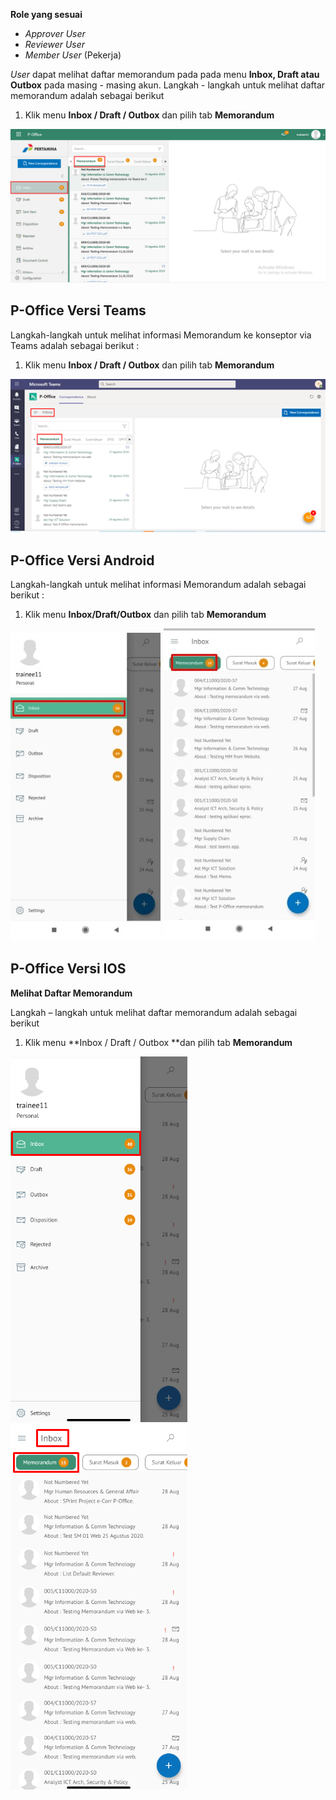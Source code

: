 **Role yang sesuai**

- *Approver User*
- *Reviewer User*
- *Member User* (Pekerja)

*User* dapat melihat daftar memorandum pada pada menu **Inbox, Draft atau Outbox** pada masing - masing akun. Langkah - langkah untuk melihat daftar memorandum adalah sebagai berikut

1. Klik menu **Inbox / Draft / Outbox** dan pilih tab **Memorandum**

![gambar](Memorandum/MM_Web/MM-1.png)


## **P-Office Versi Teams**

Langkah-langkah untuk melihat informasi Memorandum ke konseptor via Teams adalah sebagai berikut :

1. Klik menu **Inbox / Draft / Outbox** dan pilih tab **Memorandum**

![gambar](Memorandum/MM_Teams/MM01.png)

## **P-Office Versi Android**

Langkah-langkah untuk melihat informasi Memorandum adalah sebagai berikut :

1. Klik menu **Inbox/Draft/Outbox** dan pilih tab **Memorandum**

![gambar](Memorandum/MM_Android/Daftarmemo/A01.jpg) ![gambar](Memorandum/MM_Android/Daftarmemo/A02.jpg) 



## **P-Office Versi IOS**

**Melihat Daftar Memorandum**

Langkah – langkah untuk melihat daftar memorandum adalah sebagai berikut

1.	Klik menu **Inbox / Draft / Outbox **dan pilih tab **Memorandum**

![gambar](Memorandum/MM_IOS/MM-1.png)
![gambar](Memorandum/MM_IOS/MM-2.png)


